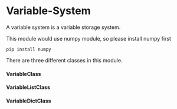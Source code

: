 # Variable-System
A variable system is a variable storage system. <br/>

This module would use numpy module, so please install numpy first<br/>

    pip install numpy
    
There are three different classes in this module.<br/>

#### VariableClass<br/>

#### VariableListClass<br/>

#### VariableDictClass<br/>
